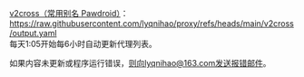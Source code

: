 [v2cross（常用别名 Pawdroid）](https://v2cross.com/1884.html/)：<br>
https://raw.githubusercontent.com/lyqnihao/proxy/refs/heads/main/v2cross/output.yaml<br>
每天1:05开始每6小时自动更新代理列表。<br>

如果内容未更新或程序运行错误，则向lyqnihao@163.com发送报错邮件。
